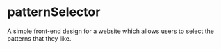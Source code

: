 # patternSelector
A simple front-end design for a website which allows users to select the patterns that they like.
